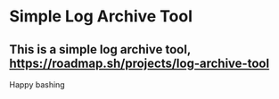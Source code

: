 # Simple Log Archive Tool

## This is a simple log archive tool, https://roadmap.sh/projects/log-archive-tool

Happy bashing

